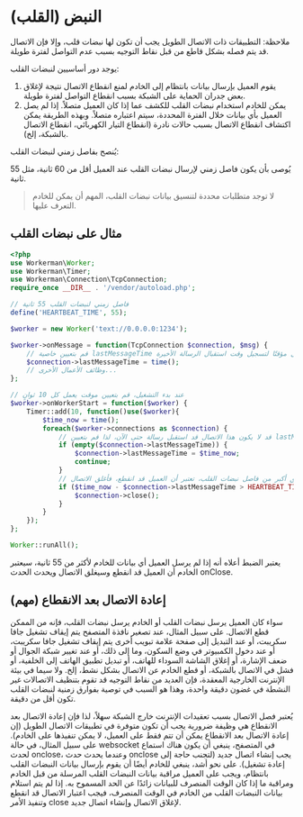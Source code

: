 # النبض (القلب)

ملاحظة: التطبيقات ذات الاتصال الطويل يجب أن تكون لها نبضات قلب، وإلا فإن الاتصال قد يتم فصله بشكل قاطع من قبل نقاط التوجيه بسبب عدم التواصل لفترة طويلة.

يوجد دور أساسيين لنبضات القلب:

1. يقوم العميل بإرسال بيانات بانتظام إلى الخادم لمنع انقطاع الاتصال نتيجة لإغلاق بعض جدران الحماية على الشبكة بسبب انقطاع التواصل لفترة طويلة.
2. يمكن للخادم استخدام نبضات القلب للكشف عما إذا كان العميل متصلاً. إذا لم يصل العميل بأي بيانات خلال الفترة المحددة، سيتم اعتباره متصلاً. وبهذه الطريقة يمكن اكتشاف انقطاع الاتصال بسبب حالات نادرة (انقطاع التيار الكهربائي، انقطاع الاتصال بالشبكة، إلخ).

يُنصح بفاصل زمني لنبضات القلب: 

يُوصى بأن يكون فاصل زمني لإرسال نبضات القلب عند العميل أقل من 60 ثانية، مثل 55 ثانية.

> لا توجد متطلبات محددة لتنسيق بيانات نبضات القلب، المهم أن يمكن للخادم التعرف عليها.

## مثال على نبضات القلب
```php
<?php
use Workerman\Worker;
use Workerman\Timer;
use Workerman\Connection\TcpConnection;
require_once __DIR__ . '/vendor/autoload.php';

// فاصل زمني لنبضات القلب 55 ثانية
define('HEARTBEAT_TIME', 55);

$worker = new Worker('text://0.0.0.0:1234');

$worker->onMessage = function(TcpConnection $connection, $msg) {
    // قم بتعيين خاصية lastMessageTime للاتصال مؤقتًا لتسجيل وقت استقبال الرسالة الأخيرة
    $connection->lastMessageTime = time();
    // وظائف الأعمال الأخرى...
};

// عند بدء التشغيل، قم بتعيين موقت يعمل كل 10 ثوانٍ
$worker->onWorkerStart = function($worker) {
    Timer::add(10, function()use($worker){
        $time_now = time();
        foreach($worker->connections as $connection) {
            // قد لا يكون هذا الاتصال قد استقبل رسالة حتى الآن، لذا قم بتعيين lastMessageTime بالوقت الحالي
            if (empty($connection->lastMessageTime)) {
                $connection->lastMessageTime = $time_now;
                continue;
            }
            // إذا كانت مدة التواصل السابق أكبر من فاصل نبضات القلب، تعتبر أن العميل قد انقطع، فأغلق الاتصال
            if ($time_now - $connection->lastMessageTime > HEARTBEAT_TIME) {
                $connection->close();
            }
        }
    });
};

Worker::runAll();
```

يعتبر الضبط أعلاه أنه إذا لم يرسل العميل أي بيانات للخادم لأكثر من 55 ثانية، سيعتبر الخادم أن العميل قد انقطع وسيغلق الاتصال ويحدث الحدث onClose.

## إعادة الاتصال بعد الانقطاع (مهم)

سواء كان العميل يرسل نبضات القلب أو الخادم يرسل نبضات القلب، فإنه من الممكن قطع الاتصال. على سبيل المثال، عند تصغير نافذة المتصفح يتم إيقاف تشغيل جافا سكريبت، أو عند التبديل إلى صفحة علامة تبويب أخرى يتم إيقاف تشغيل جافا سكريبت، أو عند دخول الكمبيوتر في وضع السكون، وما إلى ذلك، أو عند تغيير شبكة الجوال أو ضعف الإشارة، أو إغلاق الشاشة السوداء للهاتف، أو تبديل تطبيق الهاتف إلى الخلفية، أو فشل في الاتصال بالشبكة، أو قطع الخادم عن الاتصال بشكل نشط، إلخ. ولا سيما في بيئة الإنترنت الخارجية المعقدة، فإن العديد من نقاط التوجيه قد تقوم بتنظيف الاتصالات غير النشطة في غضون دقيقة واحدة، وهذا هو السبب في توصية بفوارق زمنية لنبضات القلب تكون أقل من دقيقة.

يُعتبر فصل الاتصال بسبب تعقيدات الإنترنت خارج الشبكة سهلاً، لذا فإن إعادة الاتصال بعد الانقطاع هي وظيفة ضرورية يجب أن تكون متوفرة في تطبيقات الاتصال الطويل (إن إعادة الاتصال بعد الانقطاع يمكن أن تتم فقط على العميل، لا يمكن تنفيذها على الخادم). على سبيل المثال، في حالة websocket في المتصفح، ينبغي أن يكون هناك استماع لحدث onclose، وعندما يحدث حدث onclose يجب إنشاء اتصال جديد (لتجنب حاجة إلى إعادة تشغيل).
على نحو أشد، ينبغي للخادم أيضًا أن يقوم بإرسال بيانات النبضات القلب بانتظام، ويجب على العميل مراقبة بيانات النبضات القلب المرسلة من قبل الخادم ومراقبة ما إذا كان الوقت المنصرف للبيانات زائدًا عن الحد المسموح به. إذا لم يتم استلام بيانات النبضات القلب من الخادم في الوقت المنصرف، فيجب اعتبار الاتصال قد انقطع وتنفيذ الأمر close لإغلاق الاتصال وإنشاء اتصال جديد.
